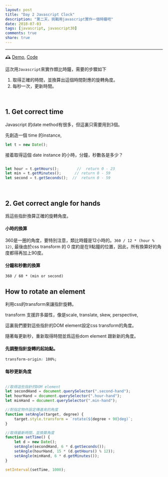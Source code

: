 ```yaml
---
layout: post
title: "Day 2 Javascript Clock"
description: "第二天，挑戰用javascript實作一個時鐘吧"
date: 2018-07-03
tags: [javascript, javascript30]
comments: true
share: true
---
```


---

🕰 [Demo](https://skyying.github.io/Javascript-30/02%20-%20JS%20and%20CSS%20Clock/index-START.html), [Code](https://github.com/skyying/Javascript-30/tree/master/02%20-%20JS%20and%20CSS%20Clock)


這次用`Javascript`來實作類比時鐘，需要的步驟如下
1. 取得正確的時間，並換算出這個時間對應的旋轉角度。
2. 每秒一次，更新時間。

<br>

## 1. Get correct time

Javascript 的date method有很多，但這裏只需要用到3個。

先創造一個 time 的instance, 

```javascript
let t = new Date();
```

接着取得這個 date instance 的小時，分鐘，秒數各是多少？

```javascript

let hour = t.getHours();        //  return 0 - 23
let min = t.getMinutes();      // return 0 - 59
let second = t.getSeconds();  //  return 0 - 59

```


<br>

## 2. Get correct angle for hands

爲這些指針換算正確的旋轉角度。

#### 小時的換算 

360是一圈的角度，要特別注意，類比時鐘是12小時的。`360 / 12 * (hour % 12)`, 最後由於css transform 的 0 度約是在9點鐘的位置，因此，所有換算好的角度都得再加上90度。


#### 分鐘和秒數的換算

`360 / 60 * (min or second)`


## How to rotate an element

利用css的transform來讓指針旋轉。

transform 支援許多屬性，像是scale, translate, skew, perspective,

這裏我們要對這些指針的DOM element設定css transform的角度。

隨著每更新秒，重新取得時間並爲這些dom element 跟新新的角度。

#### 先調整指針旋轉的起始點。

```css
transform-origin: 100%;

```

#### 每秒更新角度


```javascript

//取得這些指針的DOM element
let secondHand = document.querySelector(".second-hand");
let hourHand = document.querySelector(".hour-hand");
let minHand = document.querySelector(".min-hand");

//對指定物件設定傳進來的角度
function setAngle(target, degree) {
    target.style.transform = `rotate(${degree + 90}deg)`;
}

//取得最新時間，並換算角度
function setTime() {
    let d = new Date();
    setAngle(secondHand, 6 * d.getSeconds());
    setAngle(hourHand, 15 * (d.getHours() % 12));
    setAngle(minHand, 6 * d.getMinutes());
}

setInterval(setTime, 1000);


```










